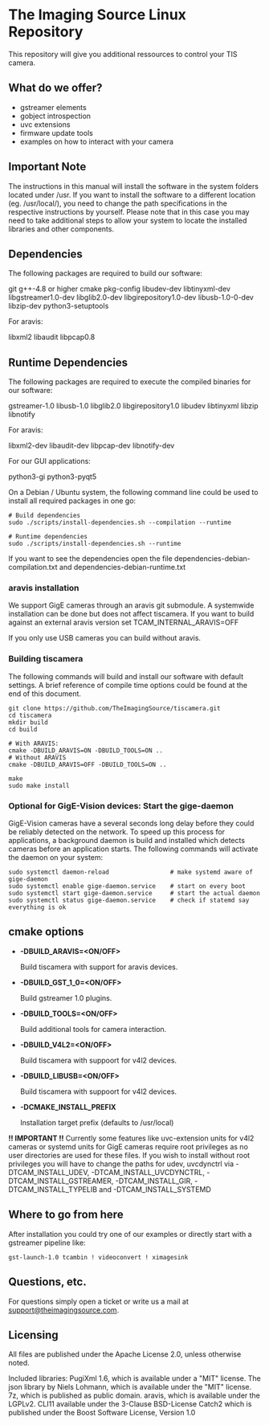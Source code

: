 # The Imaging Source Linux Repository

This repository will give you additional ressources to control your TIS camera.

## What do we offer?

* gstreamer elements
* gobject introspection
* uvc extensions
* firmware update tools
* examples on how to interact with your camera


## Important Note

The instructions in this manual will install the software in the system folders located under /usr. If you want to install the software to a different location (eg. /usr/local/), you need to change the path specifications in the respective instructions by yourself. Please note that in this case you may need to take additional steps to allow your system to locate the installed libraries and other components.

## Dependencies

The following packages are required to build our software:

git
g++-4.8 or higher
cmake
pkg-config
libudev-dev
libtinyxml-dev
libgstreamer1.0-dev
libglib2.0-dev
libgirepository1.0-dev
libusb-1.0-0-dev
libzip-dev
python3-setuptools

For aravis:

libxml2
libaudit
libpcap0.8

## Runtime Dependencies

The following packages are required to execute the compiled binaries for our software:

gstreamer-1.0
libusb-1.0
libglib2.0
libgirepository1.0
libudev
libtinyxml
libzip
libnotify

For aravis:

libxml2-dev
libaudit-dev
libpcap-dev
libnotify-dev

For our GUI applications:

python3-gi
python3-pyqt5


On a Debian / Ubuntu system, the following command line could be used to install all required packages in one go:

```
# Build dependencies
sudo ./scripts/install-dependencies.sh --compilation --runtime

# Runtime dependencies
sudo ./scripts/install-dependencies.sh --runtime
```

If you want to see the dependencies open the file dependencies-debian-compilation.txt and dependencies-debian-runtime.txt

### aravis installation

We support GigE cameras through an aravis git submodule. A systemwide installation can be done but does not affect tiscamera.
If you want to build against an external aravis version set TCAM\_INTERNAL\_ARAVIS=OFF

If you only use USB cameras you can build without aravis.

### Building tiscamera

The following commands will build and install our software with default settings. A brief reference of compile time options could be found at the end of this document.

```
git clone https://github.com/TheImagingSource/tiscamera.git
cd tiscamera
mkdir build
cd build

# With ARAVIS:
cmake -DBUILD_ARAVIS=ON -DBUILD_TOOLS=ON ..
# Without ARAVIS
cmake -DBUILD_ARAVIS=OFF -DBUILD_TOOLS=ON ..

make
sudo make install
```

### Optional for GigE-Vision devices: Start the gige-daemon

GigE-Vision cameras have a several seconds long delay before they could be reliably detected on the network. To speed up this process for applications, a background daemon is build and installed which detects cameras before an application starts. The following commands will activate the daemon on your system:

```
sudo systemctl daemon-reload                 # make systemd aware of gige-daemon
sudo systemctl enable gige-daemon.service    # start on every boot
sudo systemctl start gige-daemon.service     # start the actual daemon
sudo systemctl status gige-daemon.service    # check if statemd say everything is ok
```


## cmake options

- **-DBUILD_ARAVIS=<ON/OFF>**

  Build tiscamera with support for aravis devices.

- **-DBUILD_GST_1_0=<ON/OFF>**

  Build gstreamer 1.0 plugins.

- **-DBUILD_TOOLS=<ON/OFF>**

  Build additional tools for camera interaction.

- **-DBUILD_V4L2=<ON/OFF>**

  Build tiscamera with suppoort for v4l2 devices.

- **-DBUILD_LIBUSB=<ON/OFF>**

  Build tiscamera with suppoort for v4l2 devices.

- **-DCMAKE_INSTALL_PREFIX**

  Installation target prefix (defaults to /usr/local)


**!! IMPORTANT !!**
Currently some features like uvc-extension units for v4l2 cameras or systemd units for GigE cameras require root privileges as no user directories are used for these files. If you wish to install without root privileges you will have to change the paths for udev, uvcdynctrl via -DTCAM\_INSTALL\_UDEV, -DTCAM\_INSTALL\_UVCDYNCTRL, -DTCAM\_INSTALL\_GSTREAMER, -DTCAM\_INSTALL_GIR, -DTCAM_INSTALL_TYPELIB and -DTCAM\_INSTALL\_SYSTEMD

## Where to go from here

After installation you could try one of our examples or directly start with a gstreamer pipeline like:

`gst-launch-1.0 tcambin ! videoconvert ! ximagesink`

## Questions, etc.

For questions simply open a ticket or write us a mail at support@theimagingsource.com.

## Licensing

All files are published under the Apache License 2.0, unless otherwise noted.

Included libraries:
PugiXml 1.6, which is available under a "MIT" license.
The json library by Niels Lohmann, which is available under the "MIT" license.
7z, which is published as public domain.
aravis, which is available under the LGPLv2.
CLI11 available under the 3-Clause BSD-License
Catch2 which is published under the Boost Software License, Version 1.0
